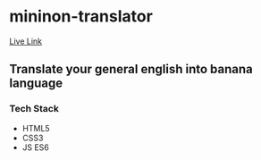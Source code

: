 # mininon-translator
[Live Link](https://minion-translator-apoorvshrimali.netlify.app/)
## Translate your general english into banana language
### Tech Stack 
* HTML5
* CSS3
* JS ES6
